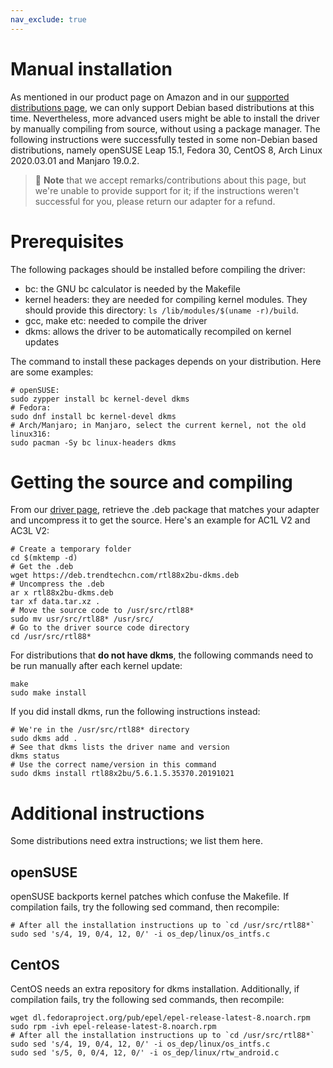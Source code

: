 ```yaml
---
nav_exclude: true
---
```


# Manual installation

As mentioned in our product page on Amazon and in our [supported distributions page](https://deb.trendtechcn.com/supported-distributions), we can only support Debian based distributions at this time. Nevertheless, more advanced users might be able to install the driver by manually compiling from source, without using a package manager. The following instructions were successfully tested in some non-Debian based distributions, namely openSUSE Leap 15.1, Fedora 30, CentOS 8, Arch Linux 2020.03.01 and Manjaro 19.0.2.

> 📝 **Note** that we accept remarks/contributions about this page, but we're unable to provide support for it; if the instructions weren't successful for you, please return our adapter for a refund.

# Prerequisites

The following packages should be installed before compiling the driver:
 - bc: the GNU bc calculator is needed by the Makefile
 - kernel headers: they are needed for compiling kernel modules.
   They should provide this directory: `ls /lib/modules/$(uname -r)/build`.
 - gcc, make etc: needed to compile the driver
 - dkms: allows the driver to be automatically recompiled on kernel updates

The command to install these packages depends on your distribution. Here are some examples:

```shell
# openSUSE:
sudo zypper install bc kernel-devel dkms
# Fedora:
sudo dnf install bc kernel-devel dkms
# Arch/Manjaro; in Manjaro, select the current kernel, not the old linux316:
sudo pacman -Sy bc linux-headers dkms
```

# Getting the source and compiling

From our [driver page](https://deb.trendtechcn.com/#deb-packages), retrieve the .deb package that matches your adapter and uncompress it to get the source. Here's an example for AC1L V2 and AC3L V2:

```shell
# Create a temporary folder
cd $(mktemp -d)
# Get the .deb
wget https://deb.trendtechcn.com/rtl88x2bu-dkms.deb
# Uncompress the .deb
ar x rtl88x2bu-dkms.deb
tar xf data.tar.xz .
# Move the source code to /usr/src/rtl88*
sudo mv usr/src/rtl88* /usr/src/
# Go to the driver source code directory
cd /usr/src/rtl88*
```

For distributions that **do not have dkms**, the following commands need to be run manually after each kernel update:

```shell
make
sudo make install
```

If you did install dkms, run the following instructions instead:

```
# We're in the /usr/src/rtl88* directory
sudo dkms add .
# See that dkms lists the driver name and version
dkms status
# Use the correct name/version in this command
sudo dkms install rtl88x2bu/5.6.1.5.35370.20191021
```

# Additional instructions

Some distributions need extra instructions; we list them here.

## openSUSE

openSUSE backports kernel patches which confuse the Makefile. If compilation fails, try the following sed command, then recompile:

```shell
# After all the installation instructions up to `cd /usr/src/rtl88*`
sudo sed 's/4, 19, 0/4, 12, 0/' -i os_dep/linux/os_intfs.c
```

## CentOS

CentOS needs an extra repository for dkms installation. Additionally, if compilation fails, try the following sed commands, then recompile:

```shell
wget dl.fedoraproject.org/pub/epel/epel-release-latest-8.noarch.rpm
sudo rpm -ivh epel-release-latest-8.noarch.rpm
# After all the installation instructions up to `cd /usr/src/rtl88*`
sudo sed 's/4, 19, 0/4, 12, 0/' -i os_dep/linux/os_intfs.c
sudo sed 's/5, 0, 0/4, 12, 0/' -i os_dep/linux/rtw_android.c
```

